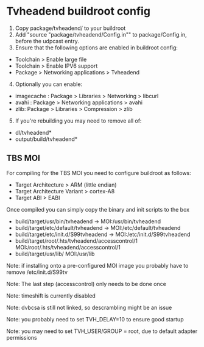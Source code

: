 Tvheadend buildroot config
==========================

1. Copy package/tvheadend/ to your buildroot
2. Add "source "package/tvheadend/Config.in"" to package/Config.in, before
   the udpcast entry.
3. Ensure that the following options are enabled in buildroot config:
  - Toolchain > Enable large file
  - Toolchain > Enable IPV6 support
  - Package > Networking applications > Tvheadend
4. Optionally you can enable:
  - imagecache : Package > Libraries > Networking > libcurl
  - avahi : Package > Networking applications > avahi
  - zlib: Package > Libraries > Compression > zlib

5. If you're rebuilding you may need to remove all of:
  - dl/tvheadend*
  - output/build/tvheadend*

TBS MOI
-------

For compiling for the TBS MOI you need to configure buildroot as follows:

- Target Architecture > ARM (little endian)
- Target Architecture Variant > cortex-A8
- Target ABI > EABI

Once compiled you can simply copy the binary and init scripts to the box

- build/target/usr/bin/tvheadend -> MOI:/usr/bin/tvheadend
- build/target/etc/default/tvheadend -> MOI:/etc/default/tvheadend
- build/target/etc/init.d/S99tvheadend -> MOI:/etc/init.d/S99tvheadend
- build/target/root/.hts/tvheadend/accesscontrol/1 MOI:/root/.hts/tvheadend/accesscontrol/1
- build/target/usr/lib/ MOI:/usr/lib

Note: if installing onto a pre-configured MOI image you probably have to
remove /etc/init.d/S99tv

Note: The last step (accesscontrol) only needs to be done once

Note: timeshift is currently disabled

Note: dvbcsa is still not linked, so descrambling might be an issue

Note: you probably need to set TVH_DELAY=10 to ensure good startup

Note: you may need to set TVH_USER/GROUP = root, due to default
      adapter permissions
